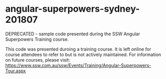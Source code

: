 # angular-superpowers-sydney-201807
DEPRECATED - sample code presented during the SSW Angular Superpowers Training course.

This code was presented duroing a training course. It is left online for course attendees to refer to but is not actively maintained. 
For information on future courses, please visit: https://www.ssw.com.au/ssw/Events/Training/Angular-Superpowers-Tour.aspx

